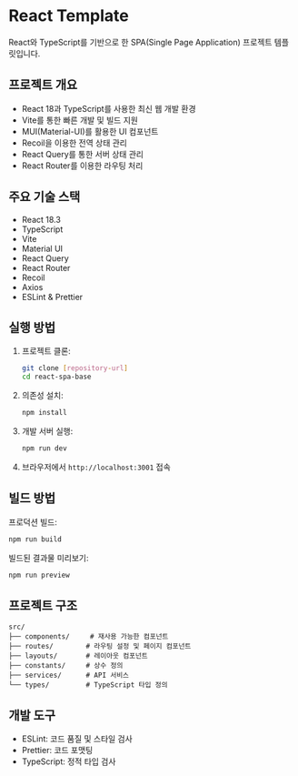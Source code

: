 # React Template

React와 TypeScript를 기반으로 한 SPA(Single Page Application) 프로젝트 템플릿입니다.

## 프로젝트 개요

- React 18과 TypeScript를 사용한 최신 웹 개발 환경
- Vite를 통한 빠른 개발 및 빌드 지원
- MUI(Material-UI)를 활용한 UI 컴포넌트
- Recoil을 이용한 전역 상태 관리
- React Query를 통한 서버 상태 관리
- React Router를 이용한 라우팅 처리

## 주요 기술 스택

- React 18.3
- TypeScript
- Vite
- Material UI
- React Query
- React Router
- Recoil
- Axios
- ESLint & Prettier

## 실행 방법

1. 프로젝트 클론:
   ```sh
   git clone [repository-url]
   cd react-spa-base
   ```

2. 의존성 설치:
   ```sh
   npm install
   ```

3. 개발 서버 실행:
   ```sh
   npm run dev
   ```

4. 브라우저에서 `http://localhost:3001` 접속

## 빌드 방법

프로덕션 빌드:
```sh
npm run build
```

빌드된 결과물 미리보기:
```sh
npm run preview
```

## 프로젝트 구조

```
src/
├── components/     # 재사용 가능한 컴포넌트
├── routes/        # 라우팅 설정 및 페이지 컴포넌트
├── layouts/       # 레이아웃 컴포넌트
├── constants/     # 상수 정의
├── services/      # API 서비스
└── types/         # TypeScript 타입 정의
```

## 개발 도구

- ESLint: 코드 품질 및 스타일 검사
- Prettier: 코드 포맷팅
- TypeScript: 정적 타입 검사
